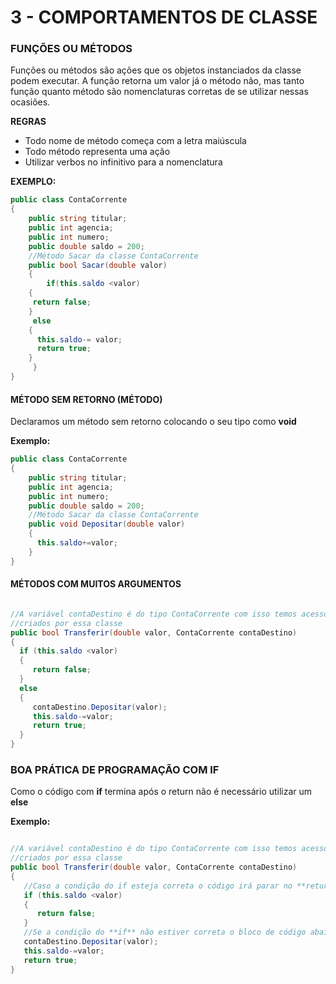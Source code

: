 # 3 - COMPORTAMENTOS DE CLASSE

### FUNÇÕES OU MÉTODOS

Funções ou métodos são ações que os objetos instanciados da classe podem executar. A função retorna um valor já o método não, mas tanto função quanto método são nomenclaturas corretas de se utilizar nessas ocasiões.

**REGRAS**

- Todo nome de método começa com a letra maiúscula
- Todo método representa uma ação
- Utilizar verbos no infinitivo para a nomenclatura

**EXEMPLO:**

```csharp
public class ContaCorrente
{
    public string titular;
    public int agencia;
    public int numero;
    public double saldo = 200;
    //Método Sacar da classe ContaCorrente
    public bool Sacar(double valor)
    {
    	if(this.saldo <valor)
	{
	 return false;
	}
	 else
	{
	  this.saldo-= valor;
	  return true;
	}
     }		
}
```

#### MÉTODO SEM RETORNO (MÉTODO)

Declaramos um método sem retorno colocando o seu tipo como **void**

**Exemplo:**

```csharp
public class ContaCorrente
{
    public string titular;
    public int agencia;
    public int numero;
    public double saldo = 200;
    //Método Sacar da classe ContaCorrente
    public void Depositar(double valor)
    {
      this.saldo+=valor;
    }
}
```

#### MÉTODOS COM MUITOS ARGUMENTOS

```csharp

//A variável contaDestino é do tipo ContaCorrente com isso temos acesso aos objetos 
//criados por essa classe
public bool Transferir(double valor, ContaCorrente contaDestino)
{
  if (this.saldo <valor)
  {
     return false;		
  }
  else
  {
     contaDestino.Depositar(valor);
     this.saldo-=valor;
     return true;
  }
}
```

### BOA PRÁTICA DE PROGRAMAÇÃO COM IF

Como o código com  **if** termina após o return não é necessário utilizar um **else**

**Exemplo:**

```csharp

//A variável contaDestino é do tipo ContaCorrente com isso temos acesso aos objetos 
//criados por essa classe
public bool Transferir(double valor, ContaCorrente contaDestino)
{
   //Caso a condição do if esteja correta o código irá parar no **return false**
   if (this.saldo <valor)
   {
      return false;		
   }
   //Se a condição do **if** não estiver correta o bloco de código abaixo será executado
   contaDestino.Depositar(valor);
   this.saldo-=valor;
   return true;		
}
```
